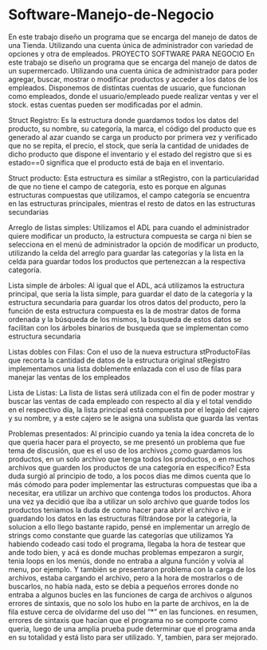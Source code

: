 # Software-Manejo-de-Negocio
En este trabajo diseño un programa que se encarga del manejo de datos de una Tienda. Utilizando una cuenta única de administrador con variedad de opciones y otra de empleados.
PROYECTO SOFTWARE PARA NEGOCIO
En este trabajo se diseño un programa que se encarga del manejo de datos de un supermercado.
Utilizando una cuenta única de administrador para poder agregar, buscar, mostrar o modificar productos y acceder a los datos de los empleados.
Disponemos de distintas cuentas de usuario, que funcionan como empleados, donde el usuario/empleado puede realizar ventas y ver el stock. estas cuentas pueden ser modificadas por el admin.

Struct Registro:
Es la estructura donde guardamos todos los datos del producto, su nombre, su categoría, la marca, el código del producto que es generado al azar cuando se carga un producto por primera vez y verificado que no se repita, el precio, el stock, que sería la cantidad de unidades de dicho producto que dispone el inventario y el 
estado del registro que si es estado==0 significa que el producto está de baja en el inventario.

Struct producto:
Esta estructura es similar a stRegistro, con la particularidad de que no tiene el campo de categoría, esto es porque en algunas estructuras compuestas que utilizamos, el campo categoría se encuentra en las estructuras principales, mientras el resto de datos en las estructuras secundarias

Arreglo de listas simples:
Utilizamos el ADL para cuando el administrador quiere modificar un producto, la estructura compuesta se carga ni bien se selecciona en el menú de administrador la opción de modificar un producto, utilizando la celda del arreglo para guardar las categorías y la lista en la celda para guardar todos los productos que pertenezcan a la respectiva categoría.

Lista simple de árboles:
Al igual que el ADL, acá utilizamos la estructura principal, que sería la lista simple, para guardar el dato de la categoría y la estructura secundaria para guardar los otros datos del producto, pero la función de esta estructura compuesta es la de mostrar datos de forma ordenada y la búsqueda de los mismos, la busqueda de estos datos se facilitan con los árboles binarios de busqueda que se implementan como estructura secundaria

Listas dobles con Filas:
Con el uso de la nueva estructura stProductoFilas que recorta la cantidad de datos de la estructura original stRegistro implementamos una lista doblemente enlazada con el uso de filas para manejar las ventas de los empleados

Lista de Listas:
La lista de listas será utilizada con el fin de poder mostrar y buscar las ventas de cada empleado con respecto al día y el total vendido en el respectivo día, la lista principal está compuesta por el legajo del cajero y su nombre, y a este cajero se le asigna una sublista que guarda las ventas

Problemas presentados:
Al principio cuando ya tenia la idea concreta de lo que queria hacer para el proyecto, se me presentó un problema que fue tema de discusión, que es el uso de los archivos ¿como guardamos los productos, en un solo archivo que tenga todos los productos, o en muchos archivos que guarden los productos de una categoría en específico? Esta duda surgió al principio de todo, a los pocos dias me dimos cuenta que lo más cómodo para poder implementar las estructuras compuestas que iba a necesitar, era utilizar un archivo que contenga todos los productos.
Ahora una vez ya decidió que iba a utilizar un solo archivo que guarde todos los productos teniamos la duda de como hacer para abrir el archivo e ir guardando los datos en las estructuras filtrándose por la categoria, la solucion a ello llego bastante rapido, pensé en implementar un arreglo de strings como constante que guarde las categorías que utilizamos
Ya habiendo codeado casi todo el programa, llegaba la hora de testear que ande todo bien, y acá es donde muchas problemas empezaron a surgir, tenia loops en los menús, donde no entraba a alguna función y volvia al menu, por ejemplo. Y también se presentaron problema con la carga de los archivos, estaba cargando el archivo, pero a la hora de mostrarlos o de buscarlos, no había nada, esto se debia a pequeños errores donde no entraba a algunos bucles en las funciones de
carga de archivos o algunos errores de sintaxis, que no solo los hubo en la parte de archivos, en la de fila estuve cerca de olvidarme del uso del “*” en las funciones. en resumen, errores de sintaxis que hacían que el programa no se comporte como queria, luego de una amplia prueba pude determinar que el programa anda en su totalidad y está listo para ser utilizado. Y, tambien, para ser mejorado.
